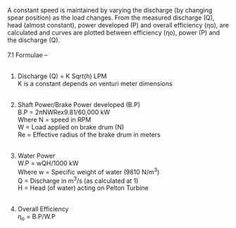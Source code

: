 A constant speed is maintained by varying the discharge (by changing spear position) as the load changes. From the measured discharge (Q), head (almost constant), power developed (P) and overall efficiency (ƞo), are calculated and curves are plotted between efficiency (ƞo), power (P) and the discharge (Q).<br><br>
7.1	Formulae –<br><br>

1.	Discharge (Q) = K Sqrt(h)   LPM<br>
K is a constant depends on venturi meter dimensions<br><br>

2.	Shaft Power/Brake Power developed (B.P)<br>
B.P = 2πNWRex9.81/60,000    kW<br>
Where N = speed in RPM<br>
              W = Load applied on brake drum (N)<br>
               Re = Effective radius of the brake drum in meters<br><br>

3.	Water Power<br>
W.P = wQH/1000  kW<br>
Where w = Specific weight of water (9810 N/m<sup>3</sup>)<br>
              Q = Discharge in m<sup>3</sup>/s (as calculated at 1)<br>
              H = Head (of water) acting on Pelton Turbine<br><br>

4.	Overall Efficiency<br> 
ƞ<sub>o</sub> = B.P/W.P<br><br>

